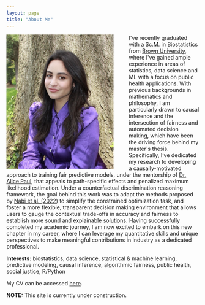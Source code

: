 ```yaml
---
layout: page
title: "About Me"
---
```


<!-- ![](/grad1.jpg) -->

<img src="/grad1.jpg" align="left" width="280" style="float:left; padding-right:40px"/> 

<!-- use this (html) for resizing the image -->

<!-- <br style="line-height: 0.5px"/> -->

I've recently graduated with a Sc.M. in Biostatistics from [Brown University](https://www.brown.edu/academics/public-health/biostats/people/students/current-masters-students), where I've gained ample experience in areas of statistics, data science and ML with a focus on public health applications. With previous backgrounds in mathematics and philosophy, I am particularly drawn to causal inference and the intersection of fairness and automated decision making, which have been the driving force behind my master's thesis. Specifically, I’ve dedicated my research to developing a causally-motivated approach to training fair predictive models, under the mentorship of [Dr. Alice Paul](https://vivo.brown.edu/display/apaul6), that appeals to path-specific effects and penalized maximum likelihood estimation. Under a counterfactual discrimination reasoning framework, the goal behind this work was to adapt the methods proposed by [Nabi et al. (2022)](https://proceedings.mlr.press/v177/nabi22a/nabi22a.pdf) to simplify the constrained optimization task, and foster a more flexible, transparent decision making environment that allows users to gauge the contextual trade-offs in accuracy and fairness to establish more sound and explainable solutions. Having successfully completed my academic journey, I am now excited to embark on this new chapter in my career, where I can leverage my quantitative skills and unique perspectives to make meaningful contributions in industry as a dedicated professional.

<!--  I've recently graduated with a Sc.M. in Biostatistics from [Brown University](https://www.brown.edu/academics/public-health/biostats/people/students/current-masters-students), where I've gained ample experience in areas of statistics, data science and ML with a focus on public health applications. With previous backgrounds in mathematics and philosophy, I am particularly drawn to causal inference and the intersection of fairness and automated decision making, which have been the driving force behind my master's thesis. Specifically, I’ve dedicated my research to developing a causally-motivated approach to fair predictive modeling, under the mentorship of [Dr. Alice Paul](https://vivo.brown.edu/display/apaul6), that appeals to path-specific effects and penalized maximum likelihood estimation within a counterfactual reasoning framework&mdash;the goal behind this work being to foster a more transparent and flexible decision making environment, allowing users to gauge the contextual trade-offs in accuracy and fairness to establish more sound and explainable solutions. Having successfully completed my academic journey, I am now excited to embark on this new chapter in my career, where I can leverage my quantitative skills and unique perspectives to make meaningful contributions in industry as a dedicated professional. -->

<!-- Having successfully completed my academic journey, I am now excited to embark on a new chapter in my career, where I can leverage my quantitative skills to make a meaningful impact in the industry as a dedicated professional. Having reached the end of my academic journey, I am now eager to explore career opportunities in industry where I may apply my quantitative skills impactfully as a professional. -->

<!-- to better establish a more sound and explainable solution. -->
<!-- such that predictive outcomes are more explainable and in tune with our moral intuitions of fairness -->
<!-- visualize, guage, and explain -->

<!-- I am now eager explore career paths/opportunities that'll allow me to apply my quantitiative skills in positve/impactful ways as a professional. -->
 
<!-- As a nearly graduated master's student, I am now eager to put my skills to good use in a professional setting -->

<span class="br"></span> 

**Interests:** biostatistics, data science, statistical & machine learning, predictive modeling, causal inference, algorithmic fairness, public health, social justice, R/Python

My CV can be accessed [here](https://antonellabasso.github.io/Basso.2023.CV.pdf). 

<span class="br"></span> 

**NOTE:** This site is currently under construction.

<span class="br"></span> 


<!-- <embed src="https://antonellabasso.github.io/Basso.2023.CV.pdf" type="application/pdf" />  -->
<!-- <embed src="http://antonellabasso.github.io/Basso.2023.CV.pdf" width="500" height="375" type="application/pdf">  -->

